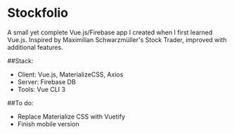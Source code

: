 # Stockfolio
A small yet complete Vue.js/Firebase app I created when I first learned Vue.js. Inspired by Maximilian Schwarzmüller's Stock Trader, improved with additional features.

##Stack:
- Client: Vue.js, MaterializeCSS, Axios
- Server: Firebase DB
- Tools: Vue CLI 3

##To do:
- Replace Materialize CSS with Vuetify
- Finish mobile version
